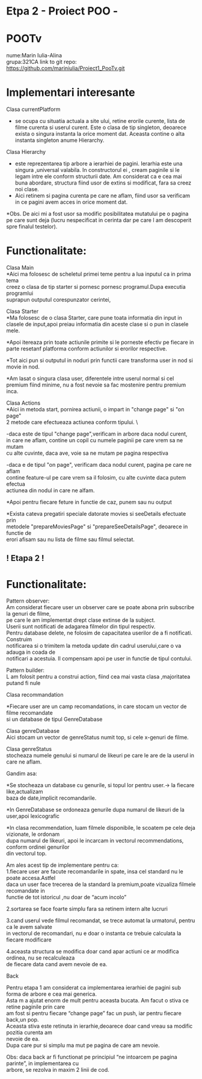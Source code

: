 
# Etpa 2 - Proiect POO -
#    POOTv
nume:Marin Iulia-Alina\
grupa:321CA
link to git repo: https://github.com/mariniulia/Proiect1_PooTv.git

# Implementari interesante

Clasa currentPlatform
- se ocupa cu situatia actuala a site ului, retine erorile
  curente, lista de filme curenta si userul curent. Este o clasa de tip singleton,
  deoarece exista o singura instanta la orice moment dat. Aceasta contine o alta
  instanta singleton anume Hierarchy.

Clasa Hierarchy
- este reprezentarea tip arbore a ierarhiei de pagini. Ierarhia
  este una singura ,universal valabila. In constructorul ei , cream paginile si le
  legam intre ele conform structurii date. Am considerat ca e cea mai buna abordare,
  structura fiind usor de extins si modificat, fara sa creez noi clase.
- Aici retinem si pagina curenta pe care ne aflam, fiind usor sa verificam in ce
  pagini avem acces in orice moment dat.


*Obs. De aici mi a fost usor sa modific posibilitatea mutatului pe o pagina pe care
sunt deja (lucru nespecificat in cerinta dar pe care l am descoperit spre finalul testelor).

# Functionalitate:
Clasa Main\
*Aici ma folosesc de scheletul primei teme pentru a lua inputul ca in prima tema\
creez o clasa de tip starter si pornesc pornesc programul.Dupa executia programlui \
suprapun outputul corespunzator cerintei,

Clasa Starter\
*Ma folosesc de o clasa Starter, care pune toata informatia din input in clasele
de input,apoi preiau informatia din aceste clase si o pun in clasele mele.

*Apoi itereaza prin toate actiunile primite si le porneste efectiv pe fiecare in parte
resetanf platforma conform actiunilor si erorilor respective.

*Tot aici pun si outputul in noduri prin functii care transforma user in nod si
movie in nod.

*Am lasat o singura clasa user, diferentele intre userul normal si cel premium
fiind minime, nu a fost nevoie sa fac mostenire pentru premium inca.

Clasa Actions\
*Aici in metoda start, pornirea actiunii, o impart in "change page" si "on page"\
2 metode care efectueaza actiunea conform tipului. \

-daca este de tipul "change page",verificam in arbore daca nodul curent,\
in care ne aflam, contine un copil cu numele paginii pe care vrem sa ne mutam\
cu alte cuvinte, daca ave, voie sa ne mutam pe pagina respectiva

-daca e de tipul "on page", verificam daca nodul curent, pagina pe care ne aflam \
contine feature-ul pe care vrem sa il folosim, cu alte cuvinte daca putem efectua\
actiunea din nodul in care ne alfam.

*Apoi pentru fiecare feture in functie de caz, punem sau nu output

*Exista cateva pregatiri speciale datorate movies si seeDetails efectuate prin\
metodele "prepareMoviesPage" si "prepareSeeDetailsPage", deoarece in functie de\
erori afisam sau nu lista de filme sau filmul selectat.


## ! Etapa 2 !
# Functionalitate:
Pattern observer:\
Am considerat fiecare user un observer care se poate abona prin subscribe la genuri de filme,\
pe care le am implementat drept clase extinse de la subject.\
Userii sunt notificati de adagarea filmelor din tipul respectiv.\
Pentru database delete, ne folosim de capacitatea userilor de a fi notificati. Construim \
notificarea si o trimitem la metoda update din cadrul userului,care o va adauga in coada de\
notificari a acestuia. Il compensam apoi pe user in functie de tipul contului.

Pattern builder:\
L am folosit pentru a construi action, fiind cea mai vasta clasa ,majoritatea putand fi nule


Clasa recommandation

*Fiecare user are un camp recomandations, in care stocam un vector de filme recomandate \
si un database de tipul GenreDatabase

Clasa genreDatabase\
Aici stocam un vector de genreStatus numit top, si cele x-genuri de filme. 

Clasa genreStatus\
stocheaza numele genului si numarul de likeuri pe care le are de la userul in care ne aflam.

Gandim asa:

*Se stocheaza un database cu genurile, si topul lor pentru user.-> la fiecare like,actualizam\
baza de date,implicit recomandarile.

*In GenreDatabase se ordoneaza genurile dupa numarul de likeuri de la user,apoi lexicografic

*In clasa recommendation, luam filmele disponibile, le scoatem pe cele deja vizionate, le ordonam\
dupa numarul de likeuri, apoi le incarcam in vectorul recommendations, conform ordinei genurilor\
din vectorul top.

Am ales acest tip de implementare pentru ca:\
1.fiecare user are facute recomandarile in spate, insa cel standard nu le poate accesa.Astfel\
daca un user face trecerea de la standard la premium,poate vizualiza filmele recomandate in \
functie de tot istoricul ,nu doar de “acum incolo”

2.sortarea se face foarte simplu fara sa retinem intern alte lucruri

3.cand userul vede filmul recomandat, se trece automat la urmatorul, pentru ca le avem salvate\
in vectorul de recomandari, nu e doar o instanta ce trebuie calculata la fiecare modificare

4.aceasta structura se modifica doar cand apar actiuni ce ar modifica ordinea, nu se recalculeaza\
de fiecare data cand avem nevoie de ea.

Back

Pentru etapa 1 am considerat ca implementarea ierarhiei de pagini sub forma de arbore e cea mai
generica.\
Asta m a ajutat enorm de mult pentru aceasta bucata. Am facut o stiva ce retine paginile prin care\
am fost si pentru fiecare “change page” fac un push, iar pentru fiecare back,un pop.\
Aceasta stiva este retinuta in ierarhie,deoarece doar cand vreau sa modific pozitia curenta am\
nevoie de ea.\
Dupa care pur si simplu ma mut pe pagina de care am nevoie.

Obs: daca back ar fi functionat pe principiul “ne intoarcem pe pagina parinte”, in implementarea cu \
arbore, se rezolva in maxim 2 linii de cod.